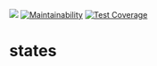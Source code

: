 [![](https://github.com/jpoehnelt/in-solidarity-bot/raw/main/static//badge-flat.png)](https://github.com/apps/in-solidarity)
[![Maintainability](https://api.codeclimate.com/v1/badges/4c9cf3a420cb5073ed9d/maintainability)](https://codeclimate.com/github/alexanderl19/states/maintainability)
[![Test Coverage](https://api.codeclimate.com/v1/badges/4c9cf3a420cb5073ed9d/test_coverage)](https://codeclimate.com/github/alexanderl19/states/test_coverage)

# states

